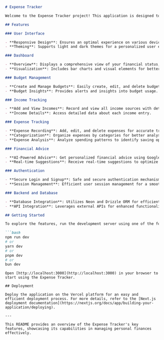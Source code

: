 ```markdown
# Expense Tracker

Welcome to the Expense Tracker project! This application is designed to help users manage their personal finances effectively, offering a range of features from budget management to AI-powered financial advice.

## Features

### User Interface

- **Responsive Design**: Ensures an optimal experience on various devices and screen sizes.
- **Theming**: Supports light and dark themes for a personalized user experience.

### Dashboard

- **Overview**: Displays a comprehensive view of your financial status, including budgets, incomes, and expenses.
- **Visualization**: Includes bar charts and visual elements for better financial data comprehension.

### Budget Management

- **Create and Manage Budgets**: Easily create, edit, and delete budgets to manage finances.
- **Budget Insights**: Provides alerts and insights into budget usage.

### Income Tracking

- **Add and View Incomes**: Record and view all income sources with detailed information.
- **Income Details**: Access detailed data about each income entry.

### Expense Tracking

- **Expense Recording**: Add, edit, and delete expenses for accurate tracking.
- **Categorization**: Organize expenses by categories for better analysis.
- **Expense Analysis**: Analyze spending patterns to identify saving opportunities.

### Financial Advice

- **AI-Powered Advice**: Get personalized financial advice using Google Generative AI.
- **Real-time Suggestions**: Receive real-time suggestions to optimize financial management.

### Authentication

- **Secure Login and Signup**: Safe and secure authentication mechanisms.
- **Session Management**: Efficient user session management for a smooth experience.

### Backend and Database

- **Database Integration**: Utilizes Neon and Drizzle ORM for efficient database operations.
- **API Integration**: Leverages external APIs for enhanced functionality.

## Getting Started

To explore the features, run the development server using one of the following commands:

```bash
npm run dev
# or
yarn dev
# or
pnpm dev
# or
bun dev
```
```
Open [http://localhost:3000](http://localhost:3000) in your browser to start using the Expense Tracker.

## Deployment

Deploy the application on the Vercel platform for an easy and efficient deployment process. For more details, refer to the [Next.js deployment documentation](https://nextjs.org/docs/app/building-your-application/deploying).

---

This README provides an overview of the Expense Tracker's key features, showcasing its capabilities in managing personal finances effectively.
```
